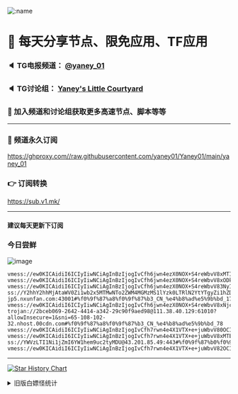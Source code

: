    ![:name](https://count.getloli.com/get/@yaney01?theme=gelbooru-h)

# 🚀 每天分享节点、限免应用、TF应用
### 🔈 TG电报频道： [@yaney_01](https://t.me/yaney_01) 
### 🔈 TG讨论组： [Yaney's Little Courtyard](https://t.me/+caB8IkK7JvMzM2I1)
### 🔔 加入频道和讨论组获取更多高速节点、脚本等等  
***
### 🔗  频道永久订阅
   https://ghproxy.com//raw.githubusercontent.com/yaney01/Yaney01/main/yaney_01
### 👉  订阅转换
   https://sub.v1.mk/
***
#### 建议每天更新下订阅
### 今日尝鲜
![image](https://user-images.githubusercontent.com/53202722/235908091-022e1a6d-140c-4f8e-b060-77dcfdd57e01.png)


```
vmess://ew0KICAidiI6ICIyIiwNCiAgInBzIjogIvCfh6jwn4ezX0NOX+S4reWbvV8xMTIiLA0KICAiYWRkIjogInJlbGF5LWhrLXZpcC0xLm54dW5mYW4uY29tIiwNCiAgInBvcnQiOiAiMTE0MzIiLA0KICAiaWQiOiAiZmYzYmE0YTYtNjMyMC00NjFiLTgxYTgtYmJmMjQ2YjJkYmZmIiwNCiAgImFpZCI6ICIwIiwNCiAgInNjeSI6ICJhdXRvIiwNCiAgIm5ldCI6ICJ0Y3AiLA0KICAidHlwZSI6ICJub25lIiwNCiAgImhvc3QiOiAiIiwNCiAgInBhdGgiOiAiIiwNCiAgInRscyI6ICIiLA0KICAic25pIjogIiINCn0=
vmess://ew0KICAidiI6ICIyIiwNCiAgInBzIjogIvCfh6jwn4ezX0NOX+S4reWbvV8xODkiLA0KICAiYWRkIjogIjIyMy4xNjcuNDEuNDEiLA0KICAicG9ydCI6ICI2MzA4OCIsDQogICJpZCI6ICIzM2QwNGFkNi1jN2RhLTNiYTEtODk0MS0zODQ1OTc4MjA5YTkiLA0KICAiYWlkIjogIjAiLA0KICAic2N5IjogImF1dG8iLA0KICAibmV0IjogIndzIiwNCiAgInR5cGUiOiAibm9uZSIsDQogICJob3N0IjogIjIyMy4xNjcuNDEuNDEiLA0KICAicGF0aCI6ICIvbXVndWEiLA0KICAidGxzIjogInRscyIsDQogICJzbmkiOiAiIg0KfQ==
vmess://ew0KICAidiI6ICIyIiwNCiAgInBzIjogIvCfh6jwn4ezX0NOX+S4reWbvV83NyIsDQogICJhZGQiOiAiMTIwLjIzMi4xNzkuMTYxIiwNCiAgInBvcnQiOiAiNjMwODgiLA0KICAiaWQiOiAiMzNkMDRhZDYtYzdkYS0zYmExLTg5NDEtMzg0NTk3ODIwOWE5IiwNCiAgImFpZCI6ICIwIiwNCiAgInNjeSI6ICJhdXRvIiwNCiAgIm5ldCI6ICJ3cyIsDQogICJ0eXBlIjogIm5vbmUiLA0KICAiaG9zdCI6ICIxMjAuMjMyLjE3OS4xNjEiLA0KICAicGF0aCI6ICIvbXVndWEiLA0KICAidGxzIjogInRscyIsDQogICJzbmkiOiAiIg0KfQ==
ss://Y2hhY2hhMjAtaWV0Zi1wb2x5MTMwNTo2ZWM4MGMzMS1lYzk0LTRlN2YtYTgyZi1hZDMxMjE1YWE1YTg@relay-jp5.nxunfan.com:43001#%f0%9f%87%a8%f0%9f%87%b3_CN_%e4%b8%ad%e5%9b%bd_176
vmess://ew0KICAidiI6ICIyIiwNCiAgInBzIjogIvCfh6jwn4ezX0NOX+S4reWbvV8xNjciLA0KICAiYWRkIjogIjQ3LjEwNC4yMzcuMzIiLA0KICAicG9ydCI6ICI1MDAwMiIsDQogICJpZCI6ICI0MTgwNDhhZi1hMjkzLTRiOTktOWIwYy05OGNhMzU4MGRkMjQiLA0KICAiYWlkIjogIjY0IiwNCiAgInNjeSI6ICJhdXRvIiwNCiAgIm5ldCI6ICJ0Y3AiLA0KICAidHlwZSI6ICJub25lIiwNCiAgImhvc3QiOiAiIiwNCiAgInBhdGgiOiAiIiwNCiAgInRscyI6ICIiLA0KICAic25pIjogIiINCn0=
trojan://2bceb069-2642-4414-a342-29c90f9aed98@111.38.40.129:61010?allowInsecure=1&sni=65-108-102-32.nhost.00cdn.com#%f0%9f%87%a8%f0%9f%87%b3_CN_%e4%b8%ad%e5%9b%bd_78
vmess://ew0KICAidiI6ICIyIiwNCiAgInBzIjogIvCfh7rwn4e4X1VTX+e+juWbvV80OCIsDQogICJhZGQiOiAic2c1MS53eWhrYWEwLnRrIiwNCiAgInBvcnQiOiAiMjA1MiIsDQogICJpZCI6ICIxYmI4NTY3NS1iMTUzLTQwZmQtYTMzZi1mMzNhZGE5N2M0NjYiLA0KICAiYWlkIjogIjAiLA0KICAic2N5IjogImF1dG8iLA0KICAibmV0IjogIndzIiwNCiAgInR5cGUiOiAibm9uZSIsDQogICJob3N0IjogInNnNTEud3loa2FhMC50ayIsDQogICJwYXRoIjogIi90Z0Boa2FhMCIsDQogICJ0bHMiOiAiIiwNCiAgInNuaSI6ICIiDQp9
vmess://ew0KICAidiI6ICIyIiwNCiAgInBzIjogIvCfh7rwn4e4X1VTX+e+juWbvV8xMTEiLA0KICAiYWRkIjogIjE3Mi42Ny43My4zOSIsDQogICJwb3J0IjogIjgwIiwNCiAgImlkIjogImI4NDU4OTQ4LWE2MzAtNGU2ZC04MDlhLTIzMGIyMjIzZmYzZCIsDQogICJhaWQiOiAiMCIsDQogICJzY3kiOiAiYXV0byIsDQogICJuZXQiOiAid3MiLA0KICAidHlwZSI6ICJub25lIiwNCiAgImhvc3QiOiAiZi50dW40LmxpdmUiLA0KICAicGF0aCI6ICIveHJheXZ3cyIsDQogICJ0bHMiOiAiIiwNCiAgInNuaSI6ICIiDQp9
ss://YWVzLTI1Ni1jZmI6YW1hem9uc2tyMDU@43.201.85.49:443#%f0%9f%87%b0%f0%9f%87%b7_KR_%e9%9f%a9%e5%9b%bd_149
vmess://ew0KICAidiI6ICIyIiwNCiAgInBzIjogIvCfh7rwn4e4X1VTX+e+juWbvV82OCIsDQogICJhZGQiOiAiNDUuNzYuMTY4LjI1IiwNCiAgInBvcnQiOiAiNDQzIiwNCiAgImlkIjogIjU0Mzc0Y2EyLTMzODgtNGRmMi1hOTk5LTA4YmI4MWVlZmVlNyIsDQogICJhaWQiOiAiMCIsDQogICJzY3kiOiAiYXV0byIsDQogICJuZXQiOiAid3MiLA0KICAidHlwZSI6ICJub25lIiwNCiAgImhvc3QiOiAiNDUuNzYuMTY4LjI1IiwNCiAgInBhdGgiOiAiL2hrY0hPeWVFSyIsDQogICJ0bHMiOiAidGxzIiwNCiAgInNuaSI6ICIiDQp9
```

***

[![Star History Chart](https://api.star-history.com/svg?repos=yaney01/Yaney01&type=Date)](https://star-history.com/#yaney01/Yaney01&Date)
<details>
<p align="left"> 
  <summary>旧版白嫖怪统计</summary>
  <img src="https://profile-counter.glitch.me/yaney01/count.svg" />
</p>
   </details>
